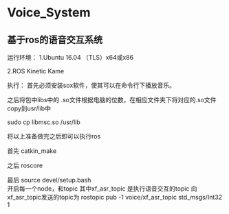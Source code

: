 # Voice_System

基于ros的语音交互系统
------
运行环境：
1.Ubuntu 16.04 （TLS）x64或x86

2.ROS Kinetic Kame

执行：
首先必须安装sox软件，使其可以在命令行下播放音乐。

之后将包中libs中的 .so文件根据电脑的位数，在相应文件夹下将对应的.so文件copy到usr/lib中

sudo cp libmsc.so /usr/lib

将以上准备做完之后即可以执行ros

首先 catkin_make

之后 roscore

最后 source devel/setup.bash  
开启每一个node，和topic
其中xf_asr_topic 是执行语音交互的topic
向xf_asr_topic发送的topic为    rostopic pub -1 voice/xf_asr_topic std_msgs/Int32 1
